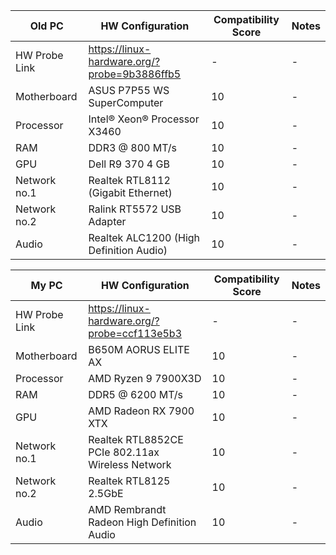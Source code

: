 | **Old PC**    | HW Configuration                             | Compatibility Score | Notes |
|---------------|----------------------------------------------|---------------------|-------|
| HW Probe Link | https://linux-hardware.org/?probe=9b3886ffb5 | -                   | -     |
| Motherboard   | ASUS P7P55 WS SuperComputer                  | 10                  | -     |
| Processor     | Intel® Xeon® Processor X3460                 | 10                  | -     |
| RAM           | DDR3 @ 800 MT/s                              | 10                  | -     |
| GPU           | Dell R9 370 4 GB                             | 10                  | -     |
| Network no.1  | Realtek RTL8112 (Gigabit Ethernet)           | 10                  | -     |
| Network no.2  | Ralink RT5572 USB Adapter                    | 10                  | -     |
| Audio         | Realtek ALC1200 (High Definition Audio)      | 10                  | -     |

| **My PC**     | HW Configuration                                 | Compatibility Score | Notes |
|---------------|--------------------------------------------------|---------------------|-------|
| HW Probe Link | https://linux-hardware.org/?probe=ccf113e5b3     | -                   | -     |
| Motherboard   | B650M AORUS ELITE AX                             | 10                  | -     |
| Processor     | AMD Ryzen 9 7900X3D                              | 10                  | -     |
| RAM           | DDR5 @ 6200 MT/s                                 | 10                  | -     |
| GPU           | AMD Radeon RX 7900 XTX                           | 10                  | -     |
| Network no.1  | Realtek RTL8852CE PCIe 802.11ax Wireless Network | 10                  | -     |
| Network no.2  | Realtek RTL8125 2.5GbE                           | 10                  | -     |
| Audio         | AMD Rembrandt Radeon High Definition Audio       | 10                  | -     |